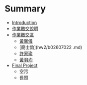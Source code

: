 # Summary

* [Introduction](README.md)
* [作業繳交說明](hw1/readme.md)
* [作業繳交區](hw2/homework.md)
  * [黃馨儀](hw2/b02106014.md)
  * [簡士鈞](hw2/b02607022 .md)
  * [許家瑜](hw2/b02702043.md)
  * [黃羽均](hw2/huang-yu-jun.md)
* [Final Project](final-project.md)
  * 空污
  * 長照

